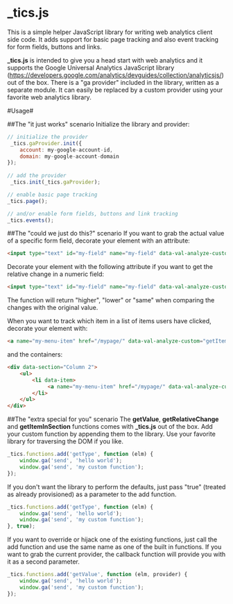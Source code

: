 _tics.js
========

This is a simple helper JavaScript library for writing web analytics client side code. It adds support for basic page tracking and also event tracking for form fields, buttons and links.

**_tics.js** is intended to give you a head start with web analytics and it supports the Google Universal Analytics JavaScript library (https://developers.google.com/analytics/devguides/collection/analyticsjs/) out of the box. There is a "ga provider" included in the library, written as a separate module. It can easily be replaced by a custom provider using your favorite web analytics library.

#Usage#

##The "it just works" scenario
Initialize the library and provider:

```javascript
// initialize the provider
 _tics.gaProvider.init({
    account: my-google-account-id,
    domain: my-google-account-domain
});
    
// add the provider       
 _tics.init(_tics.gaProvider);

// enable basic page tracking
_tics.page();

// and/or enable form fields, buttons and link tracking
_tics.events();
```

##The "could we just do this?" scenario
If you want to grab the actual value of a specific form field, decorate your element with an attribute:
```html
<input type="text" id="my-field" name="my-field" data-val-analyze-custom="getValue" />
```

Decorate your element with the following attribute if you want to get the relative change in a numeric field:
```html
<input type="text" id="my-field" name="my-field" data-val-analyze-custom="getRelativeChange" data-val-original-value="100" />
```

The function will return "higher", "lower" or "same" when comparing the changes with the original value.

When you want to track which item in a list of items users have clicked, decorate your element with:
```html
<a name="my-menu-item" href="/mypage/" data-val-analyze-custom="getItemInSection">Item 1</a>
```

and the containers:
```html
<div data-section="Column 2">
    <ul>
        <li data-item>
             <a name="my-menu-item" href="/mypage/" data-val-analyze-custom="getItemInSection">Item 1</a>
        </li>
    </ul>
</div>
```

##The "extra special for you" scenario
The **getValue**, **getRelativeChange** and **getItemInSection** functions comes with **_tics.js** out of the box. Add your custom function by appending them to the library. Use your favorite library for traversing the DOM if you like.

```javascript
_tics.functions.add('getType', function (elm) {
	window.ga('send', 'hello world');
	window.ga('send', 'my custom function');
});
```

If you don't want the library to perform the defaults, just pass "true" (treated as already provisioned) as a parameter to the add function. 

```javascript
_tics.functions.add('getType', function (elm) {
    window.ga('send', 'hello world');
    window.ga('send', 'my custom function');
}, true);
```

If you want to override or hijack one of the existing functions, just call the add function and use the same name as one of the built in functions. If you want to grab the current provider, the callback function will provide you with it as a second parameter.

```javascript
_tics.functions.add('getValue', function (elm, provider) {
    window.ga('send', 'hello world');
    window.ga('send', 'my custom function');
});
```